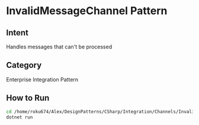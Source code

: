 # InvalidMessageChannel Pattern

## Intent
Handles messages that can't be processed

## Category
Enterprise Integration Pattern

## How to Run
```bash
cd /home/roku674/Alex/DesignPatterns/CSharp/Integration/Channels/InvalidMessageChannel
dotnet run
```
